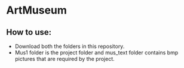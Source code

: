 # ArtMuseum

## How to use:
- Download both the folders in this repository.
- Mus1 folder is the project folder and mus_text folder contains bmp pictures that are required by the project.
